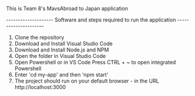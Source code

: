 This is Team 8's MavsAbroad to Japan application

-------------------- Software and steps required to run the application ---------------------

1) Clone the repository
2) Download and Install Visual Studio Code
3) Download and Install Node.js and NPM
4) Open the folder in Visual Studio Code 
5) Open Powershell or in VS Code Press CTRL + ~ to open integrated Powershell
6) Enter 'cd my-app' and then 'npm start' 
7) The project should run on your default browser - in the URL http://localhost:3000
